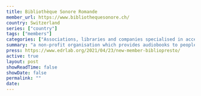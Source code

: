 ```yaml
---
title: Bibliothèque Sonore Romande
member_url: https://www.bibliothequesonore.ch/
country: Switzerland
series: ["country"] 
tags: ["members"]
categories: ["Associations, libraries and companies specialised in accessibility services"]
summary: "a non-profit organisation which provides audiobooks to people with reading disabilities."
press: https://www.edrlab.org/2021/04/23/new-member-bibliopresto/
active: true
layout: post
showReadTime: false
showDate: false
permalink: ""
date: 
---
```

